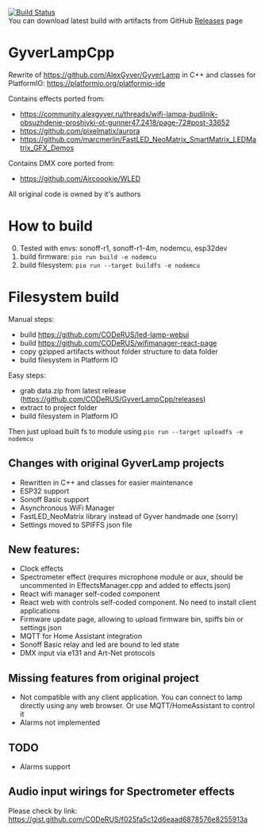 [![Build Status](https://travis-ci.org/CODeRUS/GyverLampCpp.svg?branch=master)](https://travis-ci.org/CODeRUS/GyverLampCpp)
<br />
You can download latest build with artifacts from GitHub [Releases](https://github.com/CODeRUS/GyverLampCpp/releases) page
<br />
# GyverLampCpp

Rewrite of https://github.com/AlexGyver/GyverLamp in C++ and classes for PlatformIO: https://platformio.org/platformio-ide

Contains effects ported from:
- https://community.alexgyver.ru/threads/wifi-lampa-budilnik-obsuzhdenie-proshivki-ot-gunner47.2418/page-72#post-33652
- https://github.com/pixelmatix/aurora
- https://github.com/marcmerlin/FastLED_NeoMatrix_SmartMatrix_LEDMatrix_GFX_Demos

Contains DMX core ported from:
- https://github.com/Aircoookie/WLED

All original code is owned by it's authors

# How to build

0. Tested with envs: sonoff-r1, sonoff-r1-4m, nodemcu, esp32dev
1. build firmware: `pio run build -e nodemcu`
2. build filesystem: `pio run --target buildfs -e nodemcu`

# Filesystem build

Manual steps:

- build https://github.com/CODeRUS/led-lamp-webui
- build https://github.com/CODeRUS/wifimanager-react-page
- copy gzipped artifacts without folder structure to data folder
- build filesystem in Platform IO

Easy steps:

- grab data.zip from latest release (https://github.com/CODeRUS/GyverLampCpp/releases)
- extract to project folder
- build filesystem in Platform IO

Then just upload built fs to module using `pio run --target uploadfs -e nodemcu`

## Changes with original GyverLamp projects

- Rewritten in C++ and classes for easier maintenance
- ESP32 support
- Sonoff Basic support
- Asynchronous WiFi Manager
- FastLED_NeoMatrix library instead of Gyver handmade one (sorry)
- Settings moved to SPIFFS json file

## New features:

- Clock effects
- Spectrometer effect (requires microphone module or aux, should be uncommented in EffectsManager.cpp and added to effects.json)
- React wifi manager self-coded component
- React web with controls self-coded component. No need to install client applications
- Firmware update page, allowing to upload firmware bin, spiffs bin or settings json
- MQTT for Home Assistant integration
- Sonoff Basic relay and led are bound to led state
- DMX input via e131 and Art-Net protocols

## Missing features from original project

- Not compatible with any client application. You can connect to lamp directly using any web browser. Or use MQTT/HomeAssistant to control it
- Alarms not implemented

## TODO

- Alarms support

## Audio input wirings for Spectrometer effects

Please check by link: https://gist.github.com/CODeRUS/f025fa5c12d6eaad6878576e8255913a

